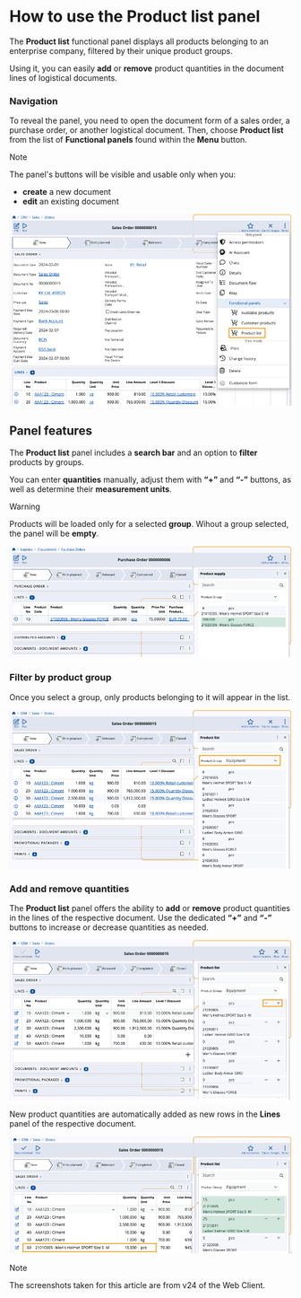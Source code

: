 # How to use the Product list panel

The **Product list** functional panel displays all products belonging to an enterprise company, filtered by their unique product groups.

Using it, you can easily **add** or **remove** product quantities in the document lines of logistical documents.

### Navigation

To reveal the panel, you need to open the document form of a sales order, a purchase order, or another logistical document. Then, choose **Product list** from the list of **Functional panels** found within the **Menu** button.

> [!NOTE]
> The panel's buttons will be visible and usable only when you:
> * **create** a new document
> * **edit** an existing document

![pictures](pictures/product-listt.png)

## Panel features

The **Product list** panel includes a **search bar** and an option to **filter** products by groups.

You can enter **quantities** manually, adjust them with **“+”** and **“-”** buttons, as well as determine their **measurement units**.

> [!WARNING]
> Products will be loaded only for a selected **group**. Wihout a group selected, the panel will be **empty**.

![pictures](pictures/product-list-showw.png)

### Filter by product group

Once you select a group, only products belonging to it will appear in the list.

![pictures](pictures/product-list-filterr.png)

### Add and remove quantities

The **Product list** panel offers the ability to **add** or **remove** product quantities in the lines of the respective document. Use the dedicated **“+”** and **“-”** buttons to increase or decrease quantities as needed.

![pictures](pictures/product-list-quantitiess.png)

New product quantities are automatically added as new rows in the **Lines** panel of the respective document.

![pictures](pictures/product-list-new-product.png)

> [!NOTE]
> The screenshots taken for this article are from v24 of the Web Client.
